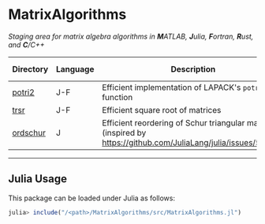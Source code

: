 # MatrixAlgorithms

_Staging area for matrix algebra algorithms in **M**ATLAB, **J**ulia, **F**ortran, **R**ust, and **C**/C++_

<div align="center">

  | Directory | Language | Description | Target | Development Stage |
  |---|---|---|---|---|
  | [potri2](https://github.com/aravindh-krishnamoorthy/MatrixAlgorithms/tree/main/potri2) | J-F | Efficient implementation of LAPACK's `potri` function | LAPACK | Partial |
  | [trsr](https://github.com/aravindh-krishnamoorthy/MatrixAlgorithms/tree/main/trsr) | J-F | Efficient square root of matrices |  | Partial |
  | [ordschur](https://github.com/aravindh-krishnamoorthy/MatrixAlgorithms/tree/main/ordschur) | J | Efficient reordering of Schur triangular matrices (inspired by https://github.com/JuliaLang/julia/issues/53239) |  Not yet started |

  
</div>

---

## Julia Usage
This package can be loaded under Julia as follows:
```julia
julia> include("/<path>/MatrixAlgorithms/src/MatrixAlgorithms.jl")
```

